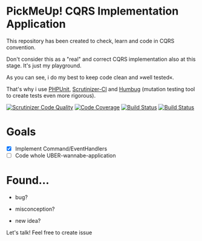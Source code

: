 # PickMeUp! CQRS Implementation Application

This repository has been created to check, learn and code in CQRS convention.

Don't consider this as a "real" and correct CQRS implementation also at this stage. 
It's just my playground.


As you can see, i do my best to keep code clean and &raquo;well tested&laquo;. 

That's why i use [PHPUnit](https://phpunit.de/), [Scrutinizer-CI](https://scrutinizer-ci.com/g/welltested/pickmeup-cqrs/) and [Humbug](https://github.com/padraic/humbug) (mutation testing tool to create tests even more rigorous).


[![Scrutinizer Code Quality](https://scrutinizer-ci.com/g/welltested/pickmeup-cqrs/badges/quality-score.png?b=master)](https://scrutinizer-ci.com/g/welltested/pickmeup-cqrs/?branch=master)
[![Code Coverage](https://scrutinizer-ci.com/g/welltested/pickmeup-cqrs/badges/coverage.png?b=master)](https://scrutinizer-ci.com/g/welltested/pickmeup-cqrs/?branch=master)
[![Build Status](https://scrutinizer-ci.com/g/welltested/pickmeup-cqrs/badges/build.png?b=master)](https://scrutinizer-ci.com/g/welltested/pickmeup-cqrs/build-status/master)
[![Build Status](https://travis-ci.org/welltested/pickmeup-cqrs.svg?branch=master)](https://travis-ci.org/welltested/pickmeup-cqrs)

# Goals

- [X] Implement Command/EventHandlers 
- [ ] Code whole UBER-wannabe-application

# Found...

-  bug?

-  misconception?

- new idea? 

Let's talk! Feel free to create issue
